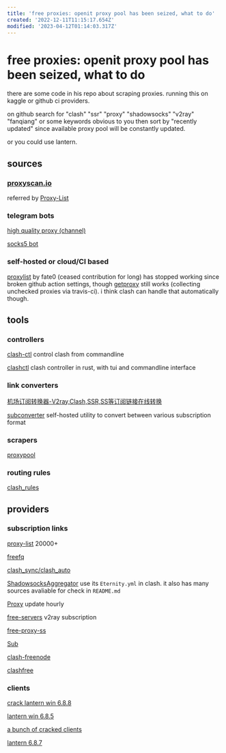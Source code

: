 ```yaml
---
title: 'free proxies: openit proxy pool has been seized, what to do'
created: '2022-12-11T11:15:17.654Z'
modified: '2023-04-12T01:14:03.317Z'
---
```


# free proxies: openit proxy pool has been seized, what to do

there are some code in his repo about scraping proxies. running this on kaggle or github ci providers.

on github search for "clash" "ssr" "proxy" "shadowsocks" "v2ray" "fanqiang" or some keywords obvious to you then sort by "recently updated" since available proxy pool will be constantly updated.

or you could use lantern.

## sources

### [proxyscan.io](https://www.proxyscan.io/api)

referred by [Proxy-List](https://github.com/ShiftyTR/Proxy-List)

### telegram bots

[high quality proxy (channel)](https://t.me/HQPROX)

[socks5 bot](https://t.me/socks5_bot)

### self-hosted or cloud/CI based

[proxylist](https://github.com/fate0/proxylist) by fate0 (ceased contribution for long) has stopped working since broken github action settings, though [getproxy](https://github.com/fate0/getproxy) still works (collecting unchecked proxies via travis-ci). i think clash can handle that automatically though.

## tools

### controllers

[clash-ctl](https://github.com/Dreamacro/clash-ctl) control clash from commandline

[clashctl](https://github.com/George-Miao/clashctl) clash controller in rust, with tui and commandline interface

### link converters

[机场订阅转换器-V2ray,Clash,SSR,SS等订阅链接在线转换](https://subconverter.speedupvpn.com/)

[subconverter](https://github.com/tindy2013/subconverter) self-hosted utility to convert between various subscription format

### scrapers

[proxypool](https://github.com/yu-steven/proxypool)

### routing rules

[clash_rules](https://github.com/Goojoe/clash_rules)

## providers

### subscription links

[proxy-list](https://github.com/zevtyardt/proxy-list) 20000+

[freefq](https://github.com/freefq/free)

[clash_sync/clash_auto](https://github.com/4ooc/clash_sync)

[ShadowsocksAggregator](https://github.com/mahdibland/ShadowsocksAggregator) use its `Eternity.yml` in clash. it also has many sources avaliable for check in `README.md`

[Proxy](https://github.com/tbbatbb/Proxy) update hourly

[free-servers](https://github.com/Pawdroid/Free-servers) v2ray subscription

[free-proxy-ss](https://github.com/learnhard-cn/free_proxy_ss)

[Sub](https://github.com/anaer/Sub)

[clash-freenode](https://github.com/openRunner/clash-freenode)

[clashfree](https://github.com/aiboboxx/clashfree)

### clients

[crack lantern win 6.8.8](https://github.com/YoulianBoshi/lantern-vpn/blob/master/Windows%E7%81%AF_%E6%97%A0%E9%99%90%E6%B5%81%E9%87%8F%E6%9B%B4%E6%96%B0)

[lantern win 6.8.5](https://ylbs.lanzoui.com/i4rlLtxl2hc)

[a bunch of cracked clients](https://ylbs.lanzoui.com/b0066e7mb)

[lantern 6.8.7](https://github.com/getlantern/lantern/releases/tag/6.8.7)
